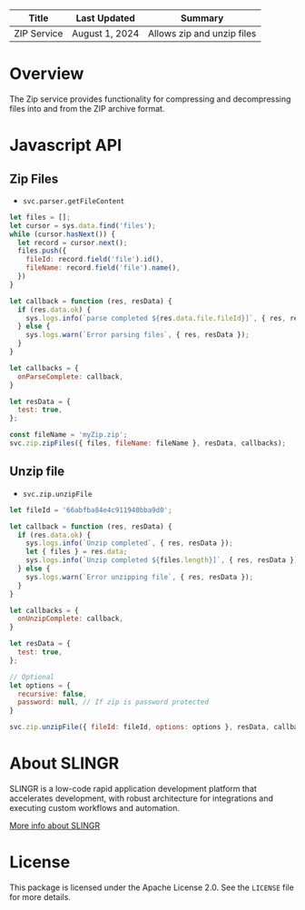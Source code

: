<table class="table" style="margin-top: 10px">
    <thead>
    <tr>
        <th>Title</th>
        <th>Last Updated</th>
        <th>Summary</th>
    </tr>
    </thead>
    <tbody>
    <tr>
        <td>ZIP Service</td>
        <td>August 1, 2024</td>
        <td>Allows zip and unzip files</td>
    </tr>
    </tbody>
</table>

# Overview

The Zip service provides functionality for compressing and decompressing files
into and from the ZIP archive format.

# Javascript API

## Zip Files

- `svc.parser.getFileContent`

```js
let files = [];
let cursor = sys.data.find('files');
while (cursor.hasNext()) {
  let record = cursor.next();
  files.push({
    fileId: record.field('file').id(),
    fileName: record.field('file').name(),
  })
}

let callback = function (res, resData) {
  if (res.data.ok) {
    sys.logs.info(`parse completed ${res.data.file.fileId}]`, { res, resData });
  } else {
    sys.logs.warn(`Error parsing files`, { res, resData });
  }
}

let callbacks = {
  onParseComplete: callback,
}

let resData = {
  test: true,
};

const fileName = 'myZip.zip';
svc.zip.zipFiles({ files, fileName: fileName }, resData, callbacks);
```

## Unzip file

- `svc.zip.unzipFile`

```js
let fileId = '66abfba84e4c911940bba9d0';

let callback = function (res, resData) {
  if (res.data.ok) {
    sys.logs.info(`Unzip completed`, { res, resData });
    let { files } = res.data;
    sys.logs.info(`Unzip completed ${files.length}]`, { res, resData });
  } else {
    sys.logs.warn(`Error unzipping file`, { res, resData });
  }
}

let callbacks = {
  onUnzipComplete: callback,
}

let resData = {
  test: true,
};

// Optional
let options = {
  recursive: false,
  password: null, // If zip is password protected
}

svc.zip.unzipFile({ fileId: fileId, options: options }, resData, callbacks);
```

# About SLINGR

SLINGR is a low-code rapid application development platform that accelerates development,
with robust architecture for integrations and executing custom workflows and automation.

[More info about SLINGR](https://slingr.io)

# License

This package is licensed under the Apache License 2.0. See the `LICENSE` file for more details.
